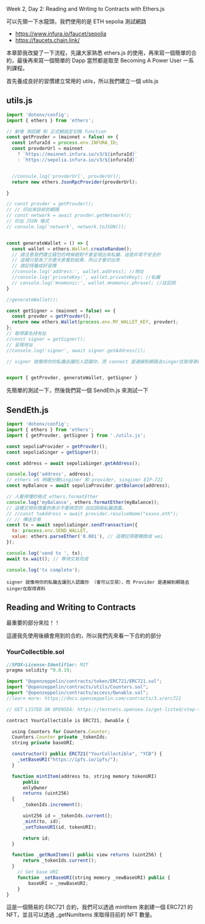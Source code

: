 Week 2, Day 2: Reading and Writing to Contracts with Ethers.js


可以先領一下水龍頭，我們使用的是 ETH sepolia 測試網路
- https://www.infura.io/faucet/sepolia
- https://faucets.chain.link/

本章節我改變了一下流程，先讓大家熟悉 ethers.js 的使用，再來寫一個簡單的合約，最後再來寫一個簡單的 Dapp
當然都是取至 Becoming A Power User 一系列課程。


首先養成良好的習慣建立常用的 utils，所以我們建立一個 utils.js

## utils.js
```js
import 'dotenv/config';
import { ethers } from 'ethers';

// 新增 測試網 和 正式網設定切換 function
const getProvder = (mainnet = false) => {
  const infuraId = process.env.INFURA_ID;
  const provderUrl = mainnet
    ? `https://mainnet.infura.io/v3/${infuraId}`
    : `https://sepolia.infura.io/v3/${infuraId}`


  //console.log('provderUrl', provderUrl);
  return new ethers.JsonRpcProvider(provderUrl);

}

// const provder = getProvder();
// // 印出來目前的網路
// const network = await provder.getNetwork();
// 印出 JSON 格式
// console.log('network', network.toJSON());


const generateWallet = () => {
  const wallet = ethers.Wallet.createRandom();
  // 請注意我們建立錢包的時候絕對不會呈現出來私鑰，這是非常不安全的
  // 這裡只是為了方便大家看到結果，所以才會印出來
  // 請記得養成好習慣
  //console.log('address:', wallet.address); //地址
  //console.log('privateKey:', wallet.privateKey); //私鑰
  // console.log('mnemonic:', wallet.mnemonic.phrase); //註記詞
}

//generateWallet();

const getSigner = (mainnet = false) => {
  const provder = getProvder();
  return new ethers.Wallet(process.env.MY_WALLET_KEY, provder);
};
// 取得簽名持有扯
//const signer = getSigner();
// 呈現地址
//console.log('signer', await signer.getAddress());

// signer 就像用你的私鑰去讓別人認識你，而 connect 是連線到網路去singer在取得資料


export { getProvder, generateWallet, getSigner }
```

先簡單的測試一下，然後我們寫一個 SendEth.js 來測試一下
## SendEth.js
```js
import 'dotenv/config';
import { ethers } from 'ethers';
import { getProvder, getSigner } from './utils.js';

const sepoliaProvider = getProvder();
const sepoliaSinger = getSigner();

const address = await sepoliaSinger.getAddress();

console.log('address', address);
// ethers v6 明確分開singiner 和 provider, singiner EIP-721
const myBalance = await sepoliaProvider.getBalance(address);

// 人看得懂的格式 ethers.formatEther
console.log('myBalance', ethers.formatEther(myBalance));
// 這裡又特別慎重的表示不要將您的 註記詞與私鑰透露。
// //const toAddress = await provider.resolveName("xxxxx.eth");
// // 傳送交易
const tx = await sepoliaSinger.sendTransaction({
  to: process.env.SEND_WALLET,
  value: ethers.parseEther('0.001'), // 這裡記得要轉換成 wei
});

console.log('send tx ', tx);
await tx.wait(); // 等待交易完成

console.log('tx complete');

```

`signer 就像用你的私鑰去讓別人認識你 （會可以交易），而 Provider 是連線到網路去singer在取得資料`


## Reading and Writing to Contracts 

最重要的部分來拉！！

這邊我先使用後續會用到的合約，所以我們先來看一下合約的部分

### YourCollectible.sol
```js
//SPDX-License-Identifier: MIT
pragma solidity ^0.8.19;

import "@openzeppelin/contracts/token/ERC721/ERC721.sol";
import "@openzeppelin/contracts/utils/Counters.sol";
import "@openzeppelin/contracts/access/Ownable.sol";
//learn more: https://docs.openzeppelin.com/contracts/3.x/erc721

// GET LISTED ON OPENSEA: https://testnets.opensea.io/get-listed/step-two

contract YourCollectible is ERC721, Ownable {

  using Counters for Counters.Counter;
  Counters.Counter private _tokenIds;
  string private baseURI;

  constructor() public ERC721("YourCollectible", "YCB") {
    _setBaseURI("https://ipfs.io/ipfs/");
  }

  function mintItem(address to, string memory tokenURI)
      public
      onlyOwner
      returns (uint256)
  {
      _tokenIds.increment();

      uint256 id = _tokenIds.current();
      _mint(to, id);
      _setTokenURI(id, tokenURI);

      return id;
  }

  function _getNumItems() public view returns (uint256) {
      return _tokenIds.current();
  }
    // Set base URI
    function _setBaseURI(string memory _newBaseURI) public {
        baseURI = _newBaseURI;
    }
}

```

這是一個簡易的 ERC721 合約，我們可以透過 mintItem 來創建一個 ERC721 的 NFT，並且可以透過 _getNumItems 來取得目前的 NFT 數量。


